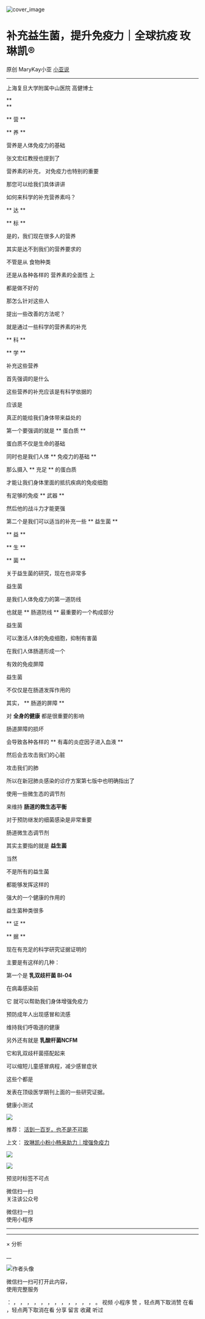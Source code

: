 ![cover_image](https://mmbiz.qlogo.cn/mmbiz_jpg/A8SKDch4cJEKvcMxZ2o47jczCkUIsLhrBgiaXglb7HR89LQMswTGYrL1aQXTr1hZKhUQpHQtXKFAwqia8tVqAVQA/0?wx_fmt=jpeg)

#  补充益生菌，提升免疫力｜全球抗疫 玫琳凯®

原创  MaryKay小亚  [ 小亚说 ](javascript:void\(0\);)

__ _ _ _ _

  

上海复旦大学附属中山医院 高健博士  

**  
**

** 营  **

** 养  **  

  

营养是人体免疫力的基础

  

张文宏红教授也提到了

  

营养素的补充，  对免疫力也特别的重要

  

那您可以给我们具体讲讲

  

如何来科学的补充营养素吗？

  

** 达  **

** 标  **

  

是的，我们现在很多人的营养

  

其实是达不到我们的营养要求的

  

不管是从  食物种类

  

还是从各种各样的  营养素的全面性  上

  

都是做不好的

  

那怎么针对这些人  
  

提出一些改善的方法呢？

  

就是通过一些科学的营养素的补充

  

** 科  **

** 学  **

  

补充这些营养

  

首先强调的是什么

  

这些营养的补充应该是有科学依据的

  

应该是

  

真正的能给我们身体带来益处的

  

第一个要强调的就是  ** 蛋白质  **

  

蛋白质不仅是生命的基础

  

同时也是我们人体  ** 免疫力的基础  **

  

那么摄入  ** 充足  ** 的蛋白质

  

才能让我们身体里面的抵抗疾病的免疫细胞

  

有足够的免疫  ** 武器  **

  

然后他的战斗力才能更强

  

第二个是我们可以适当的补充一些  ** 益生菌  **

  

** 益  **

** 生  **

** 菌  **

  

关于益生菌的研究，现在也非常多

  

益生菌

  

是我们人体免疫力的第一道防线

  

也就是  ** 肠道防线  ** 最重要的一个构成部分

  

益生菌

  

可以激活人体的免疫细胞，抑制有害菌

  

在我们人体肠道形成一个

  

有效的免疫屏障

  

益生菌

  

不仅仅是在肠道发挥作用的

  

其实，  ** 肠道的屏障  **

  

对  **全身的健康** 都是很重要的影响

  

肠道屏障的损坏

  

会导致各种各样的  ** 有毒的炎症因子进入血液  **

  

然后会去攻击我们的心脏

  

攻击我们的肺

  

所以在新冠肺炎感染的诊疗方案第七版中也明确指出了

  

使用一些微生态的调节剂

  

来维持  **肠道的微生态平衡**

  

对于预防继发的细菌感染是非常重要

  

肠道微生态调节剂

  

其实主要指的就是  **益生菌**

  

当然

  

不是所有的益生菌

  

都能够发挥这样的

  

强大的一个健康的作用的

  

益生菌种类很多

  

** 证  **

** 据  **

  

现在有充足的科学研究证据证明的

  

主要是有这样的几种：

  

第一个是  **乳双歧杆菌 Bl-04**

  

在病毒感染前

  

它  就可以帮助我们身体增强免疫力

  

预防成年人出现感冒和流感

  

维持我们呼吸道的健康

  

另外还有就是  **乳酸杆菌NCFM**

  

它和乳双歧杆菌搭配起来

  

可以缩短儿童感冒病程，减少感冒症状

  

这些个都是

  

发表在顶级医学期刊上面的一些研究证据。

  

  

健康小测试  

  

![](https://mmbiz.qpic.cn/mmbiz_jpg/A8SKDch4cJEKvcMxZ2o47jczCkUIsLhrN3Z9QiawdrIeqduqIyeIZtTWFnDcKyTiczAYOnIJZHOBj2JSkyKrIicxQ/640?wx_fmt=jpeg)

  

推荐： [ 活到一百岁，也不是不可能
](http://mp.weixin.qq.com/s?__biz=MzUxNDAwNTk0MQ==&mid=2247483704&idx=1&sn=dfbbe1321750ce81b34879745eea796b&chksm=f94dcfe2ce3a46f4d523630b552fa2c792af6b85392f0f7001b73b2629da0756981ddc719b0c&scene=21#wechat_redirect)  

上文： [ 玫琳凯小粉小畅来助力｜增强免疫力
](http://mp.weixin.qq.com/s?__biz=MzUxNDAwNTk0MQ==&mid=2247484568&idx=2&sn=8d9cacdb756c60e2de7435cef427ee6a&chksm=f94dca42ce3a435412c861f28505c8c95f3b8ca7ad0082ec6b220193de80ba0619bc9de5747e&scene=21#wechat_redirect)

![](https://mmbiz.qpic.cn/mmbiz_gif/b96CibCt70iaZ7Bia3Wm91cEuWhERXfCYjTia9tf7aMjVBNRETSa2NpGjCV6tyNvgCLos8LBgwEgxcwaIw8zdOsG7A/640?wx_fmt=gif)

![](https://mmbiz.qpic.cn/mmbiz_jpg/A8SKDch4cJEicCnqTxiatgGquhIicZ1wJ1Dth5YOOzoYV7U4N3HmiaO0vVAzjOpBVdtF0gnL632Fc7HqiaDmgveQDEw/640?wx_fmt=jpeg)

  

  

  

  

预览时标签不可点

微信扫一扫  
关注该公众号



微信扫一扫  
使用小程序

****



****



×  分析

__

![作者头像](http://mmbiz.qpic.cn/mmbiz_png/A8SKDch4cJE0KicTMyrVCx3VLqEgic5sJ1V5QeGZTibG9GLZlSCXSj5ByXNkib5PBrZVMkI41KKxgwE1K9gfypUeRg/0?wx_fmt=png)

微信扫一扫可打开此内容，  
使用完整服务

：  ，  ，  ，  ，  ，  ，  ，  ，  ，  ，  ，  ，  。  视频  小程序  赞  ，轻点两下取消赞  在看  ，轻点两下取消在看
分享  留言  收藏  听过

